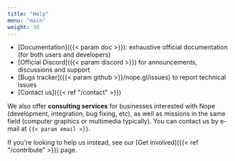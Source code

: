 ```yaml
---
title: "Help"
menu: "main"
weight: 30
---
```


- [Documentation]({{< param doc >}}): exhaustive official documentation (for
  both users and developers)
- [Official Discord]({{< param discord >}}) for announcements, discussions and support
- [Bugs tracker]({{< param github >}}/nope.gl/issues) to report technical issues
- [Contact us]({{< ref "/contact" >}})

We also offer **consulting services** for businesses interested with Nope
(development, integration, bug fixing, etc), as well as missions in the same
field (computer graphics or multimedia typically). You can contact us by e-mail
at `{{< param email >}}`.

If you're looking to help us instead, see our [Get involved]({{< ref "/contribute" >}})
page.

